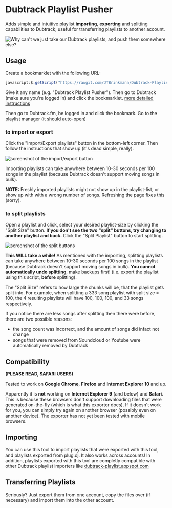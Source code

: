 Dubtrack Playlist Pusher
========================
Adds simple and intuitive playlist **importing**, **exporting** and splitting capabilities to Dubtrack; useful for transferring playlists to another account.

![Why can't we just take our Dubtrack playlists, and push them somewhere else?](http://i.imgur.com/oxFwWnN.jpg)


Usage
-----
Create a bookmarklet with the following URL:
```js
javascript:$.getScript("https://rawgit.com/JTBrinkmann/Dubtrack-Playlist-Pusher/master/index.js");void(8)
```

Give it any name (e.g. "Dubtrack Playlist Pusher"). Then go to Dubtrack (make sure you're logged in) and click the bookmarklet.
[more detailed instructions](http://www.howtogeek.com/189358/beginner-geek-how-to-use-bookmarklets-on-any-device/)

Then go to Dubtrack.fm, be logged in and click the bookmark. Go to the playlist manager (it should auto-open)

### to import or export
Click the "Import/Export playlists" button in the bottom-left corner. Then follow the instructions that show up (it's dead simple, really).

![screenshot of the import/export button](https://i.imgur.com/TKHHJoO.png)

Importing playlists can take anywhere between 10-30 seconds per 100 songs in the playlist (because Dubtrack doesn't support moving songs in bulk).

**NOTE:** Freshly imported playlists might not show up in the playlist-list, or show up with with a wrong number of songs. Refreshing the page fixes this (sorry).

### to split playlists
Open a playlist and click, select your desired playlist-size by clicking the "Split Size" button. **If you don't see the two "split" buttons, try changing to another playlist and back.** Click the "Split Playlist" button to start splitting.

![screenshot of the split buttons](https://i.imgur.com/JwyNYKU.png)

**This WILL take a while!** As mentioned with the importing, splitting playlists can take anywhere between 10-30 seconds per 100 songs in the playlist (because Dubtrack doesn't support moving songs in bulk). **You cannot automatically undo splitting**, make backups first! (i.e. export the playlist using this script, **before** splitting).

The "Split Size" refers to how large the chunks will be, that the playlist gets split into. For example, when splitting a 333 song playlist with split size = 100, the 4 resulting playlists will have 100, 100, 100, and 33 songs respectively.

If you notice there are less songs after splitting then there were before, there are two possible reasons:
* the song count was incorrect, and the amount of songs did infact not change
* songs that were removed from Soundcloud or Youtube were automatically removed by Dubtrack


Compatibility
-------------
**(PLEASE READ, SAFARI USERS)**

Tested to work on **Google Chrome**, **Firefox** and **Internet Explorer 10** and up.

Apparently it is **not** working on **Internet Explorer 9** (and below) and **Safari**. This is because these browsers don't support downloading files that were generated on-the-fly (which is what this exporter does). If it doesn't work for you, you can simply try again on another browser (possibly even on another device). The exporter has not yet been tested with mobile browsers.


Importing
---------
You can use this tool to import playlists that were exported with this tool, and playlists exported from plug.dj. It also works across accounts!
In addition, playlists exported with this tool are completly compatible with other Dubtrack playlist importers like [dubtrack-playlist.appspot.com](https://dubtrack-playlist.appspot.com/)


Transferring Playlists
----------------------
Seriously? Just export them from one account, copy the files over (if necessary) and import them into the other account.
